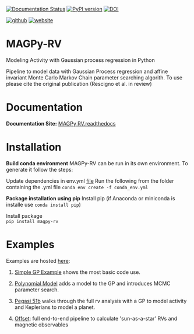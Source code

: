 [![Documentation Status](https://readthedocs.org/projects/MAGPy-RV/badge/?version=latest)](https://magpy-rv.readthedocs.io/en/latest/)
[![PyPI version](https://badge.fury.io/py/magpy-rv.svg)](https://badge.fury.io/py/magpy-rv)
[![DOI](https://zenodo.org/badge/DOI/number.svg)](https://doi.org/number)

[![github](https://img.shields.io/badge/GitHub-frescigno-181717.svg?style=flat&logo=github)](https://github.com/frescigno)
[![website](https://img.shields.io/badge/Website-Federica_Rescigno-5087B2.svg?style=flat&logo=telegram)](https://frescigno.github.io)

# MAGPy-RV

Modeling Activity with Gaussian process regression in Python

Pipeline to model data with Gaussian Process regression and affine invariant Monte Carlo Markov Chain parameter searching algorith.
To use please cite the original publication (Rescigno et al. in review)


# Documentation

**Documentation Site:**  [MAGPy RV.readthedocs](https://magpy-rv.readthedocs.io/en/latest/)

# Installation

**Build conda environment**
MAGPy-RV can be run in its own environment. To generate it follow the steps:

Update dependencies in env.yml [file](env.yml)
Run the following from the folder containing the .yml file
``conda env create -f conda_env.yml``


**Package installation using pip**
Install pip (if Anaconda or miniconda is installe use ``conda install pip``) 

Install package   
``pip install magpy-rv``

# Examples
Examples are hosted [here](https://github.com/frescigno/magpy_rv/tree/main/docs/tutorials):  

1. [Simple GP Example](https://github.com/frescigno/magpy_rv/blob/main/docs/tutorials/(1)_no_model_tutorial.ipynb) shows the most basic code use.
   
2. [Polynomial Model](https://github.com/frescigno/magpy_rv/blob/main/docs/tutorials/(2)_polynomial_tutorial.ipynb) adds a model to the GP and introduces MCMC parameter search.
  
3. [Pegasi 51b](https://github.com/frescigno/magpy_rv/blob/main/docs/tutorials/(3)_51_peg_tutorial.ipynb) walks through the full rv analysis with a GP to model activity and Keplerians to model a planet.
    
4. [Offset](https://github.com/frescigno/magpy_rv/blob/main/docs/tutorials/(4)_offset_tutorial.ipynb):
full end-to-end pipeline to calculate 'sun-as-a-star' RVs and magnetic observables 